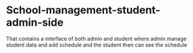 # School-management-student-admin-side
That contains a interface of both admin and student where admin manage student data and add schedule and the student then can see the schedule
